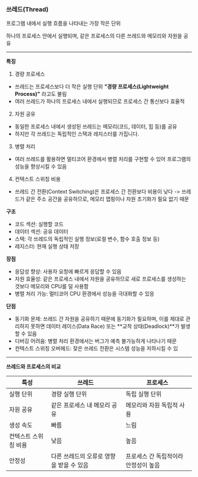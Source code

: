 ### **쓰레드(Thread)**

프로그램 내에서 실행 흐름을 나타내는 가장 작은 단위

하나의 프로세스 안에서 실행되며, 같은 프로세스의 다른 쓰레드와 메모리와 자원을 공유

***
**특징**
1. 경량 프로세스
- 쓰레드는 프로세스보다 더 작은 실행 단위 **"경량 프로세스(Lightweight Process)"** 라고도 불림
- 여러 쓰레드가 하나의 프로세스 내에서 실행되므로 프로세스 간 통신보다 효율적

2. 자원 공유
- 동일한 프로세스 내에서 생성된 쓰레드는 메모리(코드, 데이터, 힙 등)를 공유
- 하지만 각 쓰레드는 독립적인 스택과 레지스터를 가집니다.

3. 병렬 처리
- 여러 쓰레드를 활용하면 멀티코어 환경에서 병렬 처리를 구현할 수 있어 프로그램의 성능을 향상시킬 수 있음

4. 컨텍스트 스위칭 비용
- 쓰레드 간 전환(Context Switching)은 프로세스 간 전환보다 비용이 낮다 -> 쓰레드가 같은 주소 공간을 공유하므로, 메모리 맵핑이나 자원 초기화가 필요 없기 때문

**구조**
- 코드 섹션: 실행할 코드
- 데이터 섹션: 공유 데이터
- 스택: 각 쓰레드의 독립적인 실행 정보(로컬 변수, 함수 호출 정보 등)
- 레지스터: 현재 실행 상태 저장

**장점**
- 응답성 향상: 사용자 요청에 빠르게 응답할 수 있음
- 자원 효율성: 같은 프로세스 내에서 자원을 공유하므로 새로 프로세스를 생성하는 것보다 메모리와 CPU를 덜 사용함
- 병렬 처리 가능: 멀티코어 CPU 환경에서 성능을 극대화할 수 있응

**단점**
- 동기화 문제: 쓰레드 간 자원을 공유하기 때문에 동기화가 필요하며, 이를 제대로 관리하지 못하면 데이터 레이스(Data Race) 또는 **교착 상태(Deadlock)**가 발생할 수 있음
- 디버깅 어려움: 병렬 처리 환경에서는 버그가 예측 불가능하게 나타나기 때문
- 컨텍스트 스위칭 오버헤드: 잦은 쓰레드 전환은 시스템 성능을 저하시킬 수 있

***
**쓰레드와 프로세스의 비교**

| **특성** | **쓰레드** | **프로세스** |
| --- | --- | --- | 
실행 단위 | 경량 실행 단위 | 독립 실행 단위 |
| 자원 공유 | 같은 프로세스 내 메모리 공유 | 메모리와 자원 독립적 사용 |
| 생성 속도 | 빠름 | 느림 |
| 컨텍스트 스위칭 비용 | 낮음 | 높음 | 
| 안정성 | 다른 쓰레드의 오류로 영향을 받을 수 있음 | 프로세스 간 독립적이라 안정성이 높음 |
